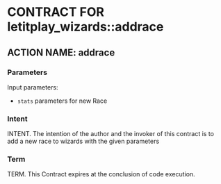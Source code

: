 # CONTRACT FOR letitplay_wizards::addrace

## ACTION NAME: addrace

### Parameters
Input parameters:

* `stats` parameters for new Race

### Intent
INTENT. The intention of the author and the invoker of this contract is to add a new race to wizards with the given parameters

### Term
TERM. This Contract expires at the conclusion of code execution.